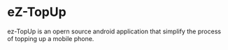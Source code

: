 # eZ-TopUp

ez-TopUp is an opern source android application that simplify the process of topping up a mobile phone. 
